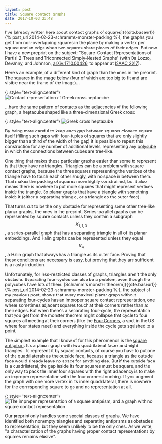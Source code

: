 ```yaml
---
layout: post
title: Square contact graphs
date: 2017-10-03 21:48
---
```

I've [already written here about contact graphs of squares]({{site.baseurl}}{% post_url 2014-02-23-schramms-monster-packing %}), the graphs you get from non-overlapping squares in the plane by making a vertex per square and an edge when two squares share pieces of their edges. But now I have a new preprint on the subject: "Square-Contact Representations of Partial 2-Trees and Triconnected Simply-Nested Graphs" (with Da Lozzo, Devanny, and Johnson, [arXiv:1710.00426](https://arxiv.org/abs/1710.00426), to appear at [ISAAC 2017](https://saki.siit.tu.ac.th/isaac2017/)).

Here's an example, of a different kind of graph than the ones in the preprint. The squares in the image below (four of which are too big to fit and are visible near the frame of the image)...

{: style="text-align:center"}
![Contact representation of Greek cross heptacube]({{site.baseurl}}/assets/2017/gcsq.svg)

...have the same pattern of contacts as the adjacencies of the following graph, a heptacube shaped like a three-dimensional Greek cross:

{: style="text-align:center"}
![Greek cross heptacube]({{site.baseurl}}/assets/2017/gc7cube.svg)

By being more careful to keep each gap between squares close to square itself (filling such gaps with four-tuples of squares that are only slightly bigger than a third of the width of the gap) it is possible to repeat this construction for any number of additional levels, representing any [polycube](https://en.wikipedia.org/wiki/Polycube) in which the connections between cubes are tree-like.

One thing that makes these particular graphs easier than some to represent is that they have no triangles. Triangles can be a problem with square contact graphs, because the three squares representing the vertices of the triangle have to touch each other snugly, with no space in between them. That makes the packing of squares more highly constrained, but it also means there is nowhere to put more squares that might represent vertices inside the triangle. So planar graphs that have a triangle with something inside it (either a separating triangle, or a triangle as the outer face).

That turns out to be the only obstacle for representing some other tree-like planar graphs, the ones in the preprint. Series-parallel graphs can be represented by square contacts unless they contain a subgraph $$K_{1,1,3}$$, a series-parallel graph that has a separating triangle in all of its planar embeddings. And Halin graphs can be represented unless they equal $$K_4$$, a Halin graph that always has a triangle as its outer face. Proving that these conditions are necessary is easy, but proving that they are sufficient is a nasty induction.

Unfortunately, for less-restricted classes of graphs, triangles aren't the only obstacle.
Separating four-cycles can also be a problem, even though the polycubes have lots of them. [Schramm's monster theorem]({{site.baseurl}}{% post_url 2014-02-23-schramms-monster-packing %}), the subject of my previous post, shows that every maximal planar graph without separating four-cycles has an improper square contact representation, one where sometimes adjacent squares touch at their corners rather than at their edges. But when there's a separating four-cycle, the representation that you get from the monster theorem might collapse that cycle to four squares all meeting at their corners (like the [Four Corners](https://en.wikipedia.org/wiki/Four_Corners), a spot in the US where four states meet) and everything inside the cycle gets squished to a point.

The simplest example that I know of for this phenomenon is the [square antiprism](https://en.wikipedia.org/wiki/Square_antiprism). It's a planar graph with two quadrilateral faces and eight triangles. To represent it by square contacts, of course you have to put one of the quadrilaterals as the outside face, because a triangle as the outside face would already leave no space for anything else. But if the outside face is a quadrilateral, the gap inside its four squares must be square, and the only way to pack the inner four squares with the right adjacency is to make an improper representation with the four corners touching. If you augment the graph with one more vertex in its inner quadrilateral, there is nowhere for the corresponding square to go and no representation at all.

{: style="text-align:center"}
![The improper representation of a square antiprism, and a graph with no square contact representation]({{site.baseurl}}/assets/2017/nested-quads.svg)

Our preprint only handles some special classes of graphs. We have identified both nonempty triangles and separating antiprisms as obstacles to representation, but they seem unlikely to be the only ones. As we write, "a characterization of the graphs having proper contact representations by squares remains elusive".